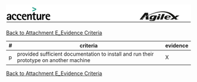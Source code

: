 ![alt tag](https://github.com/AccentureFed/18FRFQ-Response/blob/master/process-documentation/agile-process-photos/response-images/proposal-header.png?raw=true)

[Back to Attachment E_Evidence Criteria](https://github.com/AccentureFed/18FRFQ-Response/blob/master/process-documentation/evidence/README.md)


|#|criteria|evidence|
|-------|---------------|------------------|
|p|provided sufficient documentation to install and run their prototype on another machine |X|

[Back to Attachment E_Evidence Criteria](https://github.com/AccentureFed/18FRFQ-Response/blob/master/process-documentation/evidence/README.md)
